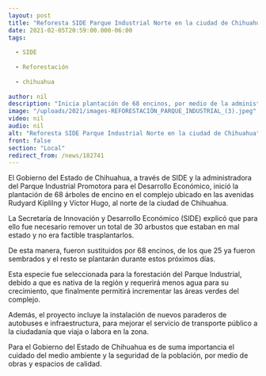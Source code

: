 ```yaml
---
layout: post
title: "Reforesta SIDE Parque Industrial Norte en la ciudad de Chihuahua"
date: 2021-02-05T20:59:00.000-06:00
tags:
  
  - SIDE
  
  - Reforestación
  
  - chihuahua
  
author: nil
description: "Inicia plantación de 68 encinos, por medio de la administradora Promotora para el Desarrollo Económico"
image: "/uploads/2021/images-REFORESTACIÓN_PARQUE_INDUSTRIAL_(3).jpeg"
video: nil
audio: nil
alt: "Reforesta SIDE Parque Industrial Norte en la ciudad de Chihuahua"
front: false
section: "Local"
redirect_from: /news/182741
---
```


El Gobierno del Estado de Chihuahua, a través de SIDE y la administradora del Parque Industrial Promotora para el Desarrollo Económico, inició la plantación de 68 árboles de encino en el complejo ubicado en las avenidas Rudyard Kiplilng y Víctor Hugo, al norte de la ciudad de Chihuahua.

La Secretaría de Innovación y Desarrollo Económico (SIDE) explicó que para ello fue necesario remover un total de 30 arbustos que estaban en mal estado y no era factible trasplantarlos.

De esta manera, fueron sustituidos por 68 encinos, de los que 25 ya fueron sembrados y el resto se plantarán durante estos próximos días.

Esta especie fue seleccionada para la forestación del Parque Industrial, debido a que es nativa de la región y requerirá menos agua para su crecimiento, que finalmente permitirá incrementar las áreas verdes del complejo.

Además, el proyecto incluye la instalación de nuevos paraderos de autobuses e infraestructura, para mejorar el servicio de transporte público a la ciudadanía que viaja o labora en la zona.

Para el Gobierno del Estado de Chihuahua es de suma importancia el cuidado del medio ambiente y la seguridad de la población, por medio de obras y espacios de calidad.